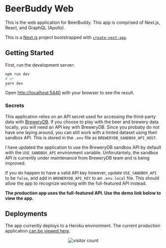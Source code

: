 # BeerBuddy Web
This is the web application for BeerBuddy.  This app is comprised of Next.js, React, and GraphQL (Apollo).

This is a [Next.js](https://nextjs.org/) project bootstrapped with [`create-next-app`](https://github.com/vercel/next.js/tree/canary/packages/create-next-app).

## Getting Started

First, run the development server:

```bash
npm run dev
# or
yarn dev
```

Open [http://localhost:5440](http://localhost:5440) with your browser to see the result.

### Secrets
This application relies on an API secret used for accessing the third-party data with [BreweryDB](https://brewerydb.com).  If you choose to play with the beer and brewery data locally, you will need an API key with BreweryDB.  Since you probaby do not have one laying around, you can still work with a limted dataset using their sandbox API.  This is stored in the `.env` file as `BREWERYDB_SANDBOX_API_HOST`.

I have updated the application to use the BreweryDB sandbox API by default with the `USE_SANDBOX_API` environment variable. Unforutantely, the sandbox API is currently under maintenance from BreweryDB team and is being improved.

If you do happen to have a valid API key however, update `USE_SANDBOX_API` to be `false`, and add in `BREWERYDB_API_KEY` to an `.env.local` file.  This should allow the app to recognize working with the full-featured API instead.

**The production app uses the full-featured API. Use the demo link below to view the app.**

## Deployments
The app currently deploys to a Heroku environment.  The current production application [can be viewed here](https://beerbuddy.io/).

<p align="center">
 <img src="https://visitor-badge.glitch.me/badge?page_id=drewcook.beerbuddy-web" alt="visitor count"/>
</p>
